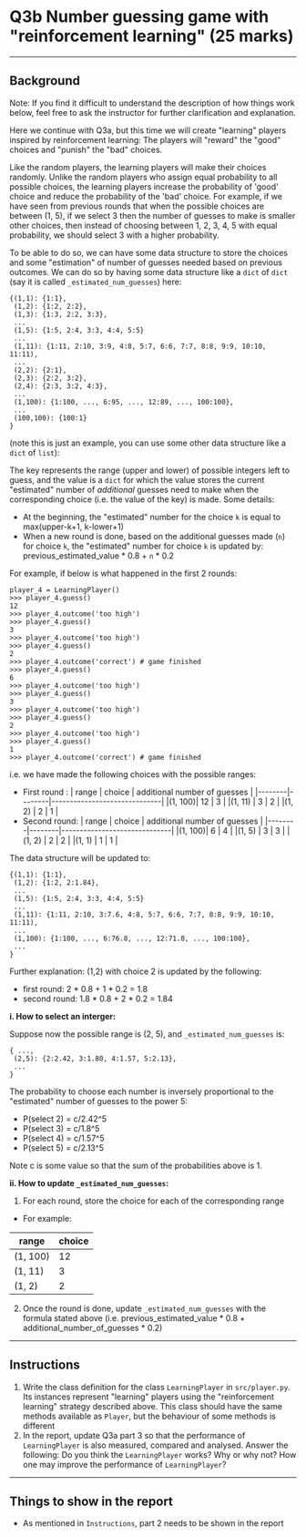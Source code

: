 # Q3b Number guessing game with "reinforcement learning" (25 marks)

---

## Background

Note: If you find it difficult to understand the description of how things work below, feel free to ask the instructor for further clarification and explanation.

Here we continue with Q3a, but this time we will create "learning" players inspired by reinforcement learning: The players will "reward" the "good" choices and "punish" the "bad" choices.

Like the random players, the learning players will make their choices randomly. Unlike the random players who assign equal probability to all possible choices, the learning players increase the probability of 'good' choice and reduce the probability of the 'bad' choice. For example, if we have seen from previous rounds that when the possible choices are between (1, 5), if we select 3 then the number of guesses to make is smaller other choices, then instead of choosing between 1, 2, 3, 4, 5 with equal probability, we should select 3 with a higher probability.

To be able to do so, we can have some data structure to store the choices and some "estimation" of number of guesses needed based on previous outcomes. We can do so by having some data structure like a `dict` of `dict` (say it is called `_estimated_num_guesses`) here:
```
{(1,1): {1:1},
 (1,2): {1:2, 2:2},
 (1,3): {1:3, 2:2, 3:3},
 ...
 (1,5): {1:5, 2:4, 3:3, 4:4, 5:5}
 ...
 (1,11): {1:11, 2:10, 3:9, 4:8, 5:7, 6:6, 7:7, 8:8, 9:9, 10:10, 11:11),
 ...
 (2,2): {2:1},
 (2,3): {2:2, 3:2},
 (2,4): {2:3, 3:2, 4:3},
 ...
 (1,100): {1:100, ..., 6:95, ..., 12:89, ..., 100:100},
 ...
 (100,100): {100:1}
}
```

(note this is just an example, you can use some other data structure like a `dict` of `list`):

The key represents the range (upper and lower) of possible integers left to guess, and the value is a `dict` for which the value stores the current "estimated" number of _additional_ guesses need to make when the corresponding choice (i.e. the value of the key) is made. Some details:
* At the beginning, the "estimated" number for the choice `k` is equal to max(upper-k+1, k-lower+1)
* When a new round is done, based on the additional guesses made (`n`) for choice `k`, the "estimated" number for choice `k` is updated by: previous_estimated_value * 0.8 + `n` * 0.2

For example, if below is what happened in the first 2 rounds:
```
player_4 = LearningPlayer()
>>> player_4.guess()
12
>>> player_4.outcome('too high')
>>> player_4.guess()
3
>>> player_4.outcome('too high')
>>> player_4.guess()
2
>>> player_4.outcome('correct') # game finished
>>> player_4.guess()
6
>>> player_4.outcome('too high')
>>> player_4.guess()
3
>>> player_4.outcome('too high')
>>> player_4.guess()
2
>>> player_4.outcome('too high')
>>> player_4.guess()
1
>>> player_4.outcome('correct') # game finished
```

i.e. we have made the following choices with the possible ranges:
* First round :
  | range  | choice | additional number of guesses |
  |--------|--------|------------------------------|
  |(1, 100)| 12     |      3                       |
  |(1, 11) | 3      |      2                       |
  |(1, 2)  | 2      |      1                       |
* Second round:
  | range  | choice | additional number of guesses |
  |--------|--------|------------------------------|
  |(1, 100)| 6      |      4                       |
  |(1, 5)  | 3      |      3                       |
  |(1, 2)  | 2      |      2                       |
  |(1, 1)  | 1      |      1                       |


The data structure will be updated to:
```
{(1,1): {1:1},
 (1,2): {1:2, 2:1.84},
 ...
 (1,5): {1:5, 2:4, 3:3, 4:4, 5:5}
 ...
 (1,11): {1:11, 2:10, 3:7.6, 4:8, 5:7, 6:6, 7:7, 8:8, 9:9, 10:10, 11:11),
 ...
 (1,100): {1:100, ..., 6:76.8, ..., 12:71.8, ..., 100:100},
 ...
}
```

Further explanation: (1,2) with choice 2 is updated by the following:
* first round: 2 * 0.8 + 1 * 0.2 = 1.8
* second round: 1.8 * 0.8 + 2 * 0.2 = 1.84

**i. How to select an interger:**

Suppose now the possible range is (2, 5), and `_estimated_num_guesses` is:

```
{ ...,
 (2,5): {2:2.42, 3:1.80, 4:1.57, 5:2.13},
 ...
}
```

The probability to choose each number is inversely proportional to the "estimated" number of guesses to the power 5:
* P(select 2) = c/2.42^5
* P(select 3) = c/1.8^5
* P(select 4) = c/1.57^5
* P(select 5) = c/2.13^5

Note c is some value so that the sum of the probabilities above is 1.

**ii. How to update `_estimated_num_guesses`:**
1. For each round, store the choice for each of the corresponding range
  * For example:

  | range  | choice |
  |--------|--------|
  |(1, 100)| 12     |  
  |(1, 11) | 3      |   
  |(1, 2)  | 2      |    
2. Once the round is done, update `_estimated_num_guesses` with the formula stated above (i.e. previous_estimated_value * 0.8 + additional_number_of_guesses * 0.2)

---

## Instructions

1. Write the class definition for the class `LearningPlayer` in `src/player.py`. Its instances represent "learning" players using the "reinforcement learning" strategy described above. This class should have the same methods available as `Player`, but the behaviour of some methods is different
2. In the report, update Q3a part 3 so that the performance of `LearningPlayer` is also measured, compared and analysed. Answer the following: Do you think the `LearningPlayer` works? Why or why not? How one may improve the performance of `LearningPlayer`?

---

## Things to show in the report

* As mentioned in `Instructions`, part 2 needs to be shown in the report
